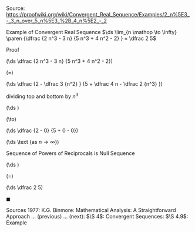 # 

Source: https://proofwiki.org/wiki/Convergent_Real_Sequence/Examples/2_n%5E3_-_3_n_over_5_n%5E3_%2B_4_n%5E2_-_2

Example of Convergent Real Sequence
$\ds \lim_{n \mathop \to \infty} \paren {\dfrac {2 n^3 - 3 n} {5 n^3 + 4 n^2 - 2} } = \dfrac 2 5$


Proof













\(\ds \dfrac {2 n^3 - 3 n} {5 n^3 + 4 n^2 - 2}\)

\(=\)







\(\ds \dfrac {2 - \dfrac 3 {n^2} } {5 + \dfrac 4 n - \dfrac 2 {n^3} }\)





dividing top and bottom by $n^3$














\(\ds \)

\(\to\)







\(\ds \dfrac {2 - 0} {5 + 0 - 0}\)

\(\ds \text {as $n \to \infty$}\)



Sequence of Powers of Reciprocals is Null Sequence














\(\ds \)

\(=\)







\(\ds \dfrac 2 5\)









$\blacksquare$


Sources
1977: K.G. Binmore: Mathematical Analysis: A Straightforward Approach ... (previous) ... (next): $\S 4$: Convergent Sequences: $\S 4.9$: Example




